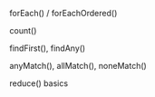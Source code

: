 forEach() / forEachOrdered()

count()

findFirst(), findAny()

anyMatch(), allMatch(), noneMatch()

reduce() basics